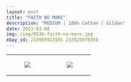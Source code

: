 ```yaml
---
layout: post
title: "FAITH NO MORE"
description: "MEDIUM | 100% Cotton | Gildan"
date: 2021-03-08
img: /img/0536-faith-no-more.jpg
ebay_id: 233989913591 233925078350
---
```




<table style="width:100%;"><tr><td style="vertical-align:top;">
      <figure class="tmblr-full" data-orig-height="2048" data-orig-width="1365" data-orig-src="https://concertshirts.netlify.app/shirts/0536/0536-01.jpg"><img src="https://64.media.tumblr.com/510ca93097177afd87b2cfd70bbe4dcf/3eb6ea2850fdaf73-0c/s540x810/79200471d7605338b61a4cec68648e1bfce2a176.jpg" data-orig-height="2048" data-orig-width="1365" data-orig-src="https://concertshirts.netlify.app/shirts/0536/0536-01.jpg"/></figure></td>
    <td style="vertical-align:top;">
      <figure class="tmblr-full" data-orig-height="2048" data-orig-width="1365" data-orig-src="https://concertshirts.netlify.app/shirts/0536/0536-02.jpg"><img src="https://64.media.tumblr.com/fd5cd3806711b9b524390ef7c7a427d8/3eb6ea2850fdaf73-04/s540x810/3684888ee90c74314147cc768d815bce31256f0d.jpg" data-orig-height="2048" data-orig-width="1365" data-orig-src="https://concertshirts.netlify.app/shirts/0536/0536-02.jpg"/></figure></td>
  </tr></table>
